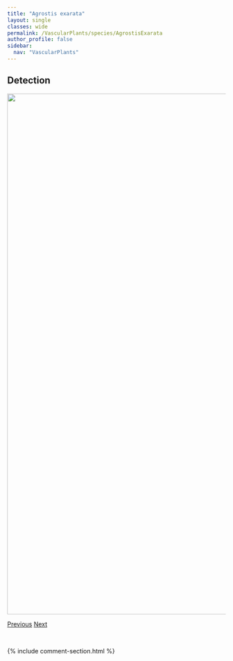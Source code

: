 ```yaml
---
title: "Agrostis exarata"
layout: single
classes: wide
permalink: /VascularPlants/species/AgrostisExarata
author_profile: false
sidebar:
  nav: "VascularPlants"
---
```


<h2>Detection</h2>

<a href="https://drive.google.com/uc?export=view&id=1yGI9E9w6khbqguOY8iIl4foTChrYhy57">
<img src="https://drive.google.com/uc?export=view&id=1yGI9E9w6khbqguOY8iIl4foTChrYhy57" height = "1200" width = "800">
</a>


<a href="/DevelopmentWebsite/VascularPlants/species/Agrostis" class="pagination--pager" title="Agrostis">Previous</a> <a href="/DevelopmentWebsite/VascularPlants/species/AgrostisScabra" class="pagination--pager" title="Agrostis scabra">Next</a>

<p>&nbsp;</p>

{% include comment-section.html %}
